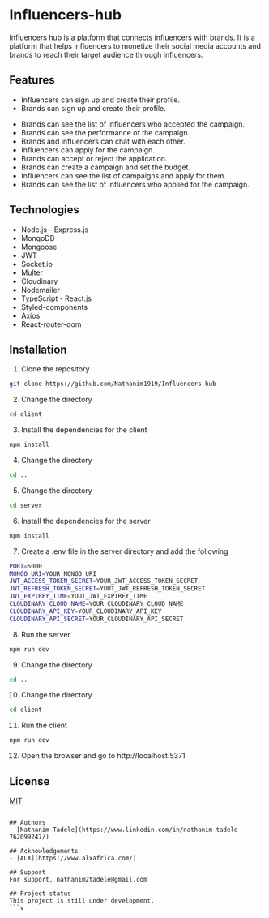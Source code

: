 # Influencers-hub
Influencers hub is a platform that connects influencers with brands. It is a platform that helps influencers to monetize their social media accounts and brands to reach their target audience through influencers.

## Features
- Influencers can sign up and create their profile.
- Brands can sign up and create their profile.
<!-- - Brands can create campaigns and invite influencers to participate.
- Influencers can accept or reject the campaign. -->
- Brands can see the list of influencers who accepted the campaign.
- Brands can see the performance of the campaign.
- Brands and influencers can chat with each other.
- Influencers can apply for the campaign.
- Brands can accept or reject the application.
- Brands can create a campaign and set the budget.
- Influencers can see the list of campaigns and apply for them.
- Brands can see the list of influencers who applied for the campaign.


## Technologies
- Node.js - Express.js
- MongoDB
- Mongoose
- JWT
- Socket.io
- Multer
- Cloudinary
- Nodemailer
- TypeScript - React.js
- Styled-components
- Axios
- React-router-dom



## Installation
1. Clone the repository
```bash
git clone https://github.com/Nathanim1919/Influencers-hub
```
2. Change the directory
```bash
cd client
```

3. Install the dependencies for the client
```bash
npm install
```

4. Change the directory
```bash
cd ..
```

5. Change the directory
```bash
cd server
```

6. Install the dependencies for the server
```bash
npm install
```

7. Create a .env file in the server directory and add the following
```bash
PORT=5000
MONGO_URI=YOUR_MONGO_URI
JWT_ACCESS_TOKEN_SECRET=YOUR_JWT_ACCESS_TOKEN_SECRET
JWT_REFRESH_TOKEN_SECRET=YOUT_JWT_REFRESH_TOKEN_SECRET
JWT_EXPIREY_TIME=YOUT_JWT_EXPIREY_TIME
CLOUDINARY_CLOUD_NAME=YOUR_CLOUDINARY_CLOUD_NAME
CLOUDINARY_API_KEY=YOUR_CLOUDINARY_API_KEY
CLOUDINARY_API_SECRET=YOUR_CLOUDINARY_API_SECRET
```

8. Run the server
```bash
npm run dev
```

9. Change the directory
```bash
cd ..
```

10. Change the directory
```bash
cd client
```

11. Run the client
```bash
npm run dev
```

12. Open the browser and go to http://localhost:5371

## License
[MIT](https://choosealicense.com/licenses/mit/)
```

## Authors
- [Nathanim-Tadele](https://www.linkedin.com/in/nathanim-tadele-762099247/)

## Acknowledgements
- [ALX](https://www.alxafrica.com/)

## Support
For support, nathanim2tadele@gmail.com

## Project status
This project is still under development. 
```v